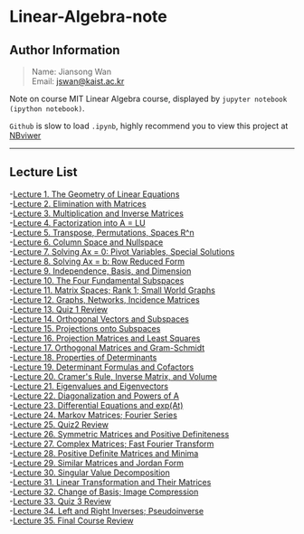 # Linear-Algebra-note

## Author Information
> Name: Jiansong Wan   
> Email: jswan@kaist.ac.kr


Note on course MIT Linear Algebra course, displayed by ` jupyter notebook (ipython notebook) `. 

` Github ` is slow to load ` .ipynb `, highly recommend you to view this project at [NBviwer](http://nbviewer.jupyter.org/github/zlotus/notes-linear-algebra/blob/master/ReadMe.ipynb)

----
## Lecture List
-[Lecture 1. The Geometry of Linear Equations](chapter01.ipynb)   
-[Lecture 2. Elimination with Matrices](chapter02.ipynb)  
-[Lecture 3. Multiplication and Inverse Matrices](chapter03.ipynb)   
-[Lecture 4. Factorization into A = LU](chapter04.ipynb)   
-[Lecture 5. Transpose, Permutations, Spaces R^n](chapter05.ipynb)   
-[Lecture 6. Column Space and Nullspace](chapter06.ipynb)   
-[Lecture 7. Solving Ax = 0: Pivot Variables, Special Solutions](chapter07.ipynb)   
-[Lecture 8. Solving Ax = b: Row Reduced Form](chapter08.ipynb)  
-[Lecture 9. Independence, Basis, and Dimension](chapter09.ipynb)   
-[Lecture 10. The Four Fundamental Subspaces](chapter10.ipynb)   
-[Lecture 11. Matrix Spaces; Rank 1; Small World Graphs](chapter11.ipynb)   
-[Lecture 12. Graphs, Networks, Incidence Matrices](chapter12.ipynb)   
-[Lecture 13. Quiz 1 Review](chapter13.ipynb)   
-[Lecture 14. Orthogonal Vectors and Subspaces](chapter14.ipynb)   
-[Lecture 15. Projections onto Subspaces](chapter15.ipynb)   
-[Lecture 16. Projection Matrices and Least Squares](chapter16.ipynb)   
-[Lecture 17. Orthogonal Matrices and Gram-Schmidt](chapter17.ipynb)   
-[Lecture 18. Properties of Determinants](chapter18.ipynb)   
-[Lecture 19. Determinant Formulas and Cofactors](chapter19.ipynb)   
-[Lecture 20. Cramer's Rule, Inverse Matrix, and Volume](chapter20.ipynb)   
-[Lecture 21. Eigenvalues and Eigenvectors](chapter21.ipynb)   
-[Lecture 22. Diagonalization and Powers of A](chapter22.ipynb)   
-[Lecture 23. Differential Equations and exp(At)](chapter23.ipynb)   
-[Lecture 24. Markov Matrices; Fourier Series](chapter24.ipynb)   
-[Lecture 25. Quiz2 Review](chapter25.ipynb)   
-[Lecture 26. Symmetric Matrices and Positive Definiteness](chapter26.ipynb)   
-[Lecture 27. Complex Matrices; Fast Fourier Transform](chapter27.ipynb)   
-[Lecture 28. Positive Definite Matrices and Minima](chapter28.ipynb)   
-[Lecture 29. Similar Matrices and Jordan Form](chapter29.ipynb)   
-[Lecture 30. Singular Value Decomposition](chapter30.ipynb)   
-[Lecture 31. Linear Transformation and Their Matrices](chapter31.ipynb)   
-[Lecture 32. Change of Basis; Image Compression](chapter32.ipynb)   
-[Lecture 33. Quiz 3 Review](chapter33.ipynb)   
-[Lecture 34. Left and Right Inverses; Pseudoinverse](chapter34.ipynb)   
-[Lecture 35. Final Course Review](chapter35.ipynb)   
